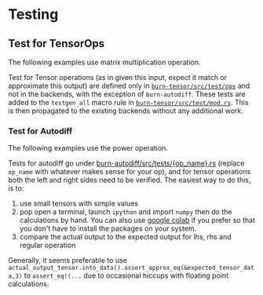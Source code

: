 # Testing

## Test for TensorOps

The following examples use matrix multiplication operation.

Test for Tensor operations (as in given this input, expect it match or approximate this output) are
defined only in
[`burn-tensor/src/test/ops`](https://github.com/tracel-ai/burn/blob/b9bd42959b0d3e755a25e383cb5b38beb25559b8/burn-tensor/src/tests/ops/matmul.rs#L1)
and not in the backends, with the exception of `burn-autodiff`. These tests are added to the
`testgen_all` macro rule in
[`burn-tensor/src/test/mod.rs`](https://github.com/tracel-ai/burn/blob/b9bd42959b0d3e755a25e383cb5b38beb25559b8/burn-tensor/src/tests/mod.rs#L59).
This is then propagated to the existing backends without any additional work.

### Test for Autodiff

The following examples use the power operation.

Tests for autodiff go under
[burn-autodiff/src/tests/{op_name}.rs](https://github.com/tracel-ai/burn/blob/4ca3e31601228952bb1c1492bc9cd2adf15b5cf1/burn-autodiff/src/tests/pow.rs#L31)
(replace `op_name` with whatever makes sense for your op), and for tensor operations both the left and
right sides need to be verified. The easiest way to do this, is to:

1. use small tensors with simple values
2. pop open a terminal, launch `ipython` and import `numpy` then do the calculations by hand. You
   can also use [google colab](https://colab.google/) if you prefer so that you don't have to
   install the packages on your system.
3. compare the actual output to the expected output for lhs, rhs and regular operation

Generally, it seems preferable to use
`actual_output_tensor.into_data().assert_approx_eq(&expected_tensor_data,3)` to `assert_eq!(...` due
to occasional hiccups with floating point calculations.

